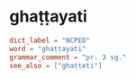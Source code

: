# ghaṭṭayati

``` toml
dict_label = "NCPED"
word = "ghaṭṭayati"
grammar_comment = "pr. 3 sg."
see_also = ["ghaṭṭeti"]
```

